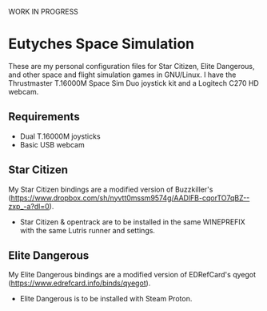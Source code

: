 WORK IN PROGRESS

# Eutyches Space Simulation
These are my personal configuration files for Star Citizen, Elite Dangerous, and other space and flight simulation games in GNU/Linux. I have the Thrustmaster T.16000M Space Sim Duo joystick kit and a Logitech C270 HD webcam.

## Requirements
- Dual T.16000M joysticks
- Basic USB webcam

## Star Citizen
My Star Citizen bindings are a modified version of Buzzkiller's (https://www.dropbox.com/sh/nyvtt0mssm9574g/AADlFB-cqorTO7qBZ--zxp_-a?dl=0).

- Star Citizen & opentrack are to be installed in the same WINEPREFIX with the same Lutris runner and settings.

## Elite Dangerous
My Elite Dangerous bindings are a modified version of EDRefCard's qyegot (https://www.edrefcard.info/binds/qyegot).

- Elite Dangerous is to be installed with Steam Proton.
